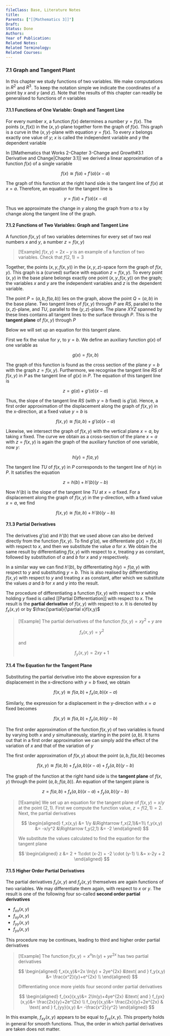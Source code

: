 ```yaml
---
fileClass: Base, Literature Notes
title: 
Parents: ["[[Mathematics 3]]"]
Draft: 
Status: Done
Authors: 
Year of Publication: 
Related Notes: 
Related Terminology: 
Related Courses: 
---
```

### 7.1 Graph and Tangent Plant
In this chapter we study functions of two variables. We make computations in $R^2$ and $R^3$. To keep the notation simple we indicate the coordinates of a point by $x$ and $y$ (and $z$). Note that the results of this chapter can readily be generalised to functions of $n$ variables

#### 7.1.1 Functions of One Variable: Graph and Tangent Line
For every number $x$, a function $f(x)$ determines a number $y=f(x)$. The points $(x, f(x))$ in the $(x,y)$-plane together form the graph of $f(x)$. This graph is a curve in the $(x,y)$-plane with equation $y=f(x)$. To every $x$ belongs exactly one value of $y$; $x$ is called the independent variable and $y$ the dependent variable

In [[Mathematics that Works 2-Chapter 3-Change and Growth#3.1 Derivative and Change|Chapter 3.1]] we derived a linear approximation of a function $f(x)$ of a single variable

$$
f(x) \cong f(a)+ f'(a)(x-a)
$$

The graph of this function at the right hand side is the tangent line of $f(x)$ at $x=a$. Therefore, an equation for the tangent line is 

$$
y=f(a)+f'(a)(x-a)
$$

Thus we approximate the change in $y$ along the graph from $a$ to $x$ by change along the tangent line of the graph.

#### 7.1.2 Functions of Two Variables: Graph and Tangent Line
A function $f(x,y)$ of two variables determines for every set of two real numbers $x$ and $y$, a number $z=f(x,y)$

>[!Example]
>$f(x,y)=2x-y$ is an example of a function of two variables. Check that $f(2,1)=3$

Together, the points $(x,y,f(x,y))$ in the $(x,y,z)$-space form the graph of $f(x,y)$. This graph is a (curved) surface with equation $z=f(x,y)$. To every point $(x,y)$ in the base plane belongs exactly one point $(x,y,f(x,y))$ on the graph; the variables $x$ and $y$ are the independent variables and $z$ is the dependent variable. 

The point $P=(a,b,f(a,b))$ lies on the graph, above the point $Q=(a,b)$ in the base plane. Two tangent lines of $f(x,y)$ through $P$ are $RS$, parallel to the $(x,z)$-plane, and $TU$, parallel to the $(y,z)$-plane. The plane $XYZ$ spanned by these lines contains all tangent lines to the surface through $P$. This is the **tangent plane** of $f(x,y)$ through $P$

Below we will set up an equation for this tangent plane. 

First we fix the value for $y$, to $y=b$. We define an auxiliary function $g(x)$ of one variable as 

$$
g(x)=f(x,b)
$$

The graph of this function is found as the cross section of the plane $y=b$ with the graph $z=f(x,y)$. Furthermore, we recognise the tangent line $RS$ of $f(x,y)$ in $P$ as the tangent line of $g(x)$ in $P$. The equation of this tangent line is

$$
z=g(a)+g'(a)(x-a)
$$

Thus, the slope of the tangent line $RS$ (with $y=b$ fixed) is $g'(a)$. Hence, a first order approximation of the displacement along the graph of $f(x,y)$ in the x-direction, at a fixed value $y=b$ is

$$
f(x,y) \cong f(a,b) + g'(a)(x-a)
$$

Likewise, we intersect the graph of $f(x,y)$ with the vertical plane $x=a$, by taking $x$ fixed. The curve we obtain as a cross-section of the plane $x=a$ with $z=f(x,y)$ is again  the graph of the auxiliary function of one variable, now $y$:

$$
h(y)=f(a,y)
$$

The tangent line $TU$ of $f(x,y)$ in $P$ corresponds to the tangent line of $h(y)$ in $P$. It satisfies the equation

$$
z=h(b)+h'(b)(y-b)
$$

Now $h'(b)$ is the slope of the tangent line $TU$ at $x=a$ fixed. For a displacement along the graph of $f(x,y)$ in the y-direction, with a fixed value $x=a$, we find

$$
f(x,y) \cong f(a,b)+h'(b)(y-b)
$$

#### 7.1.3 Partial Derivatives
The derivatives $g'(a)$ and $h'(b)$ that we used above can also be derived directly from the function $f(x,y)$. To find $g'(a)$, we differentiate $g(x)=f(x,b)$ with respect to $x$, and then we substitute the value $a$ for $x$. We obtain the same result by differentiating $f(x,y)$ with respect to $x$, treating $y$ as constant, followed by substitution of $a$ and $b$ for $x$ and $y$ respectively. 

In a similar way we can find $h'(b)$, by differentiating $h(y)=f(a,y)$ with respect to $y$ and substituting $y=b$. This is also realised by differentiating $f(x,y)$ with respect to $y$ and treating $x$ as constant, after which we substitute the values $a$ and $b$ for $x$ and $y$ into the result. 

The procedure of differentiating a function $f(x,y)$ with respect to $x$ while holding $y$ fixed is called [[Partial Differentiation]] with respect to $x$. The result is the **partial derivative** of $f(x,y)$ with respect to $x$. It is denoted by $f_x(x,y)$ or by $\frac{\partial}{\partial x}f(x,y)$

>[!Example]
>The partial derivatives of the function $f(x,y)=xy^2 + y$ are
>
>$$
>f_x(x,y)=y^2
>$$
>
>and
>
>$$
>f_y(x,y)=2xy+1
>$$


#### 7.1.4 The Equation for the Tangent Plane
Substituting the partial derivative into the above expression for a displacement in the x-directiono with $y=b$ fixed, we obtain

$$
f(x,y) \cong f(a,b) + f_x(a,b)(x-a)
$$

Similarly, the expression for a displacement in the y-direction with $x=a$ fixed becomes

$$
f(x,y) \cong f(a,b)+f_y(a,b)(y-b)
$$

The first order approximation of the function $f(x,y)$ of two variables is found by varying both $x$ and $y$ simultaneously, starting in the point $(a,b)$. It turns out that in a first order approximation we can simply add the effect of the variation of $x$ and that of the variation of $y$

The first order approximation of $f(x,y)$ about the point $(a,b,f(a,b))$ becomes

$$
f(x,y) \cong f(a,b)+f_x(a,b)(x-a) + f_y(a,b)(y-b)
$$

The graph of the function at the right hand side is the **tangent plane** of $f(x,y)$ through the point $(a,b,f(a,b))$. An equation of the tangent plane is

$$
z = f(a,b)+f_x(a,b)(x-a) + f_y(a,b)(y-b)
$$

>[!Example]
>We set up an equation for the tangent plane of $f(x,y)=x/y$ at the point $(2,1)$. First we compute the function value, $z=f(2,1)=2$. Next, the partial derivatives
>
>$$
>\begin{aligned}
>f_x(x,y) &= 1/y &\Rightarrow f_x(2,1)&=1\\
>f_y(x,y) &= -x/y^2 &\Rightarrow f_y(2,1) &= -2
>\end{aligned}
>$$
>
>We substitute the values calculated to find the equation for the tangent plane
>
>$$
>\begin{aligned}
>z &= 2 + 1\cdot (x-2) + -2 \cdot (y-1) \\
>&= x-2y + 2
>\end{aligned}
>$$


#### 7.1.5 Higher Order Partial Derivatives
The partial derivatives $f_x(x,y)$ and $f_y(x,y)$ themselves are again functions of two variables. We may differentiate them again, with respect to $x$ or $y$. The result is one of the following four so-called **second order partial derivatives**
- $f_{xx}(x,y)$
- $f_{xy}(x,y)$
- $f_{yy}(x,y)$
- $f_{yx}(x,y)$

This procedure may be continues, leading to third and higher order partial derivatives

>[!Example]
>The function $f(x,y)=x^n \ln(y)+ye^{2x}$ has two partial derivatives
>
>$$
>\begin{aligned}
>f_x(x,y)&=2x \ln(y) + 2ye^{2x} &\text{ and } f_y(x,y) &= \frac{x^2}{y}+e^{2x} \\
>\end{aligned}
>$$
>
>Differentiating once more yields four second order partial derivatives
>
>$$
>\begin{aligned}
>f_{xx}(x,y)&= 2\ln(y)+4ye^{2x} &\text{ and } f_{yx}(x,y)&= \frac{2x}{y}+2e^{2x} \\
>f_{xy}(x,y)&= \frac{2x}{y}+2e^{2x} & \text{ and } f_{yy}(x,y) &= -\frac{x^2}{y^2}
>\end{aligned}
>$$

In this example, $f_{xy}(x,y)$ appears to be equal to $f_{yx}(x,y)$. This property holds in general for smooth functions. Thus, the order in which partial derivatives are taken does not matter. 
